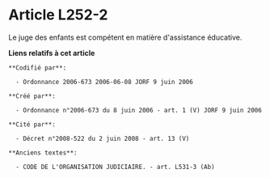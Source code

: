 # Article L252-2

Le juge des enfants est compétent en matière d'assistance éducative.

**Liens relatifs à cet article**

	**Codifié par**:

	  - Ordonnance 2006-673 2006-06-08 JORF 9 juin 2006

	**Créé par**:

	  - Ordonnance n°2006-673 du 8 juin 2006 - art. 1 (V) JORF 9 juin 2006

	**Cité par**:

	  - Décret n°2008-522 du 2 juin 2008 - art. 13 (V)

	**Anciens textes**:

	  - CODE DE L'ORGANISATION JUDICIAIRE. - art. L531-3 (Ab)
